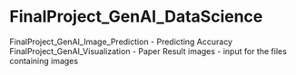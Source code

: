 # FinalProject_GenAI_DataScience

FinalProject_GenAI_Image_Prediction - Predicting Accuracy
FinalProject_GenAI_Visualization - Paper Result
images - input for the files containing images
